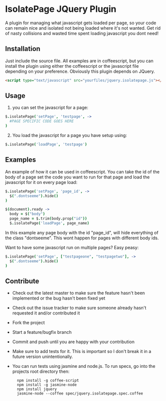 IsolatePage JQuery Plugin
================================

A plugin for managing what javascript gets loaded per page, so your code can remain nice and isolated not being loaded where it's not wanted. Get rid of nasty collisions and wasted time spent loading javascript you dont need!

Installation
-------------------------

Just include the source file. All examples are in coffeescript, but you can install the plugin using either the coffeescript or the javascript file depending on your preference. Obviously this plugin depends on JQuery.

```html
<script type="text/javascript" src="yourfiles/jquery.isolatepage.js"></script>
```

Usage
-------------------------

1. you can set the javascript for a page:

  ```coffeescript
  $.isolatePage('setPage', 'testpage', ->
    #PAGE SPECIFIC CODE GOES HERE
  )
  ```

2. You load the javascript for a page you have setup using:

  ```coffeescript
  $.isolatePage('loadPage', 'testpage')
  ```

Examples
-------------------------------

An example of how it can be used in coffeescript. You can take the id of the body of a page set the code you want to run for that page and load the javascript for it on every page load:

```coffeescript
$.isolatePage('setPage', 'page_id', ->
  $(".dontseeme").hide()
)
```

```coffeescript
$(document).ready -> 
  body = $("body")
  page_name = $.trim(body.prop("id"))
  $.isolatePage('loadPage', page_name)
```

In this example any page body with the id "page_id", will hide everything of the class "dontseeme". This wont happen for pages with different body ids.

Want to have some javascript run on multiple pages? Easy peasy:

```coffeescript
$.isolatePage('setPage', ["testpageone", "testpagetwo"], ->
  $(".dontseeme").hide()
)
```

Contribute
-------------------------------

* Check out the latest master to make sure the feature hasn't been implemented or the bug hasn't been fixed yet
* Check out the issue tracker to make sure someone already hasn't requested it and/or contributed it
* Fork the project
* Start a feature/bugfix branch
* Commit and push until you are happy with your contribution
* Make sure to add tests for it. This is important so I don't break it in a future version unintentionally.
* You can run tests using jasmine and node.js. To run specs, go into the projects root directory then:

        npm install -g coffee-script
        npm install -g jasmine-node
        npm install jquery
        jasmine-node --coffee spec/jquery.isolatepage.spec.coffee
